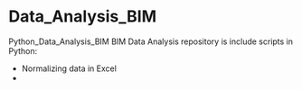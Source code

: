 # Data_Analysis_BIM
Python_Data_Analysis_BIM
BIM Data Analysis repository is include scripts in Python:
 * Normalizing data in Excel
 *

